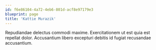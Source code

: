 ```yaml
---
id: f6e86104-4a72-4eb6-801d-acf8e97179e3
blueprint: page
title: 'Kattie Murazik'
---
```

Repudiandae delectus commodi maxime. Exercitationem ut est quia est repellat dolor. Accusantium libero excepturi debitis id fugiat recusandae accusantium.
